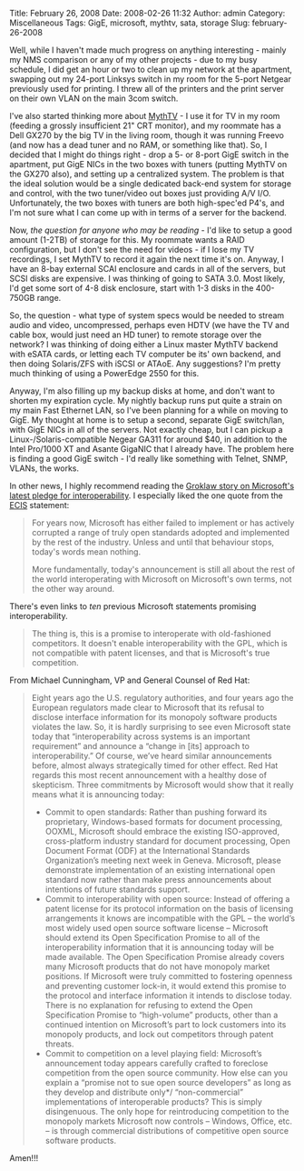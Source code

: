 Title: February 26, 2008
Date: 2008-02-26 11:32
Author: admin
Category: Miscellaneous
Tags: GigE, microsoft, mythtv, sata, storage
Slug: february-26-2008

Well, while I haven't made much progress on anything interesting -
mainly my NMS comparison or any of my other projects - due to my busy
schedule, I did get an hour or two to clean up my network at the
apartment, swapping out my 24-port Linksys switch in my room for the
5-port Netgear previously used for printing. I threw all of the printers
and the print server on their own VLAN on the main 3com switch.

I've also started thinking more about [MythTV](http://www.mythtv.org/) -
I use it for TV in my room (feeding a grossly insufficient 21" CRT
monitor), and my roommate has a Dell GX270 by the big TV in the living
room, though it was running Freevo (and now has a dead tuner and no RAM,
or something like that). So, I decided that I might do things right -
drop a 5- or 8-port GigE switch in the apartment, put GigE NICs in the
two boxes with tuners (putting MythTV on the GX270 also), and setting up
a centralized system. The problem is that the ideal solution would be a
single dedicated back-end system for storage and control, with the two
tuner/video out boxes just providing A/V I/O. Unfortunately, the two
boxes with tuners are both high-spec'ed P4's, and I'm not sure what I
can come up with in terms of a server for the backend.

Now, *the question for anyone who may be
reading* - I'd like to setup a good amount (1-2TB) of storage for
this. My roommate wants a RAID configuration, but I don't see the need
for videos - if I lose my TV recordings, I set MythTV to record it again
the next time it's on. Anyway, I have an 8-bay external SCAI enclosure
and cards in all of the servers, but SCSI disks are expensive. I was
thinking of going to SATA 3.0. Most likely, I'd get some sort of 4-8
disk enclosure, start with 1-3 disks in the 400-750GB range.

So, the question - what type of system specs would be needed to stream
audio and video, uncompressed, perhaps even HDTV (we have the TV and
cable box, would just need an HD tuner) to remote storage over the
network? I was thinking of doing either a Linux master MythTV backend
with eSATA cards, or letting each TV computer be its' own backend, and
then doing Solaris/ZFS with iSCSI or ATAoE. Any suggestions? I'm pretty
much thinking of using a PowerEdge 2550 for this.

Anyway, I'm also filling up my backup disks at home, and don't want to
shorten my expiration cycle. My nightly backup runs put quite a strain
on my main Fast Ethernet LAN, so I've been planning for a while on
moving to GigE. My thought at home is to setup a second, separate GigE
switch/lan, with GigE NICs in all of the servers. Not exactly cheap, but
I can pickup a Linux-/Solaris-compatible Negear GA311 for around $40, in
addition to the Intel Pro/1000 XT and Asante GigaNIC that I already
have. The problem here is finding a good GigE switch - I'd really like
something with Telnet, SNMP, VLANs, the works.

In other news, I highly recommend reading the [Groklaw story on
Microsoft's latest pledge for
interoperability](http://www.groklaw.net/article.php?story=20080221184924826).
I especially liked the one quote from the [ECIS](http://www.ecis.eu/)
statement:

> For years now, Microsoft has either failed to implement or has
> actively corrupted a range of truly open standards adopted and
> implemented by the rest of the industry. Unless and until that
> behaviour stops, today's words mean nothing.
>
> More fundamentally, today's announcement is still all about the rest
> of the world interoperating with Microsoft on Microsoft's own terms,
> not the other way around.

There's even links to *ten* previous Microsoft statements promising
interoperability.

> The thing is, this is a promise to interoperate with old-fashioned
> competitors. It doesn't enable interoperability with the GPL, which is
> not compatible with patent licenses, and that is Microsoft's true
> competition.

From Michael Cunningham, VP and General Counsel of Red Hat:

> Eight years ago the U.S. regulatory authorities, and four years ago
> the European regulators made clear to Microsoft that its refusal to
> disclose interface information for its monopoly software products
> violates the law. So, it is hardly surprising to see even Microsoft
> state today that “interoperability across systems is an important
> requirement” and announce a “change in [its] approach to
> interoperability.” Of course, we’ve heard similar announcements
> before, almost always strategically timed for other effect. Red Hat
> regards this most recent announcement with a healthy dose of
> skepticism. Three commitments by Microsoft would show that it really
> means what it is announcing today:
>
> -   Commit to open standards: Rather than pushing forward its
>     proprietary, Windows-based formats for document processing, OOXML,
>     Microsoft should embrace the existing ISO-approved, cross-platform
>     industry standard for document processing, Open Document Format
>     (ODF) at the International Standards Organization’s meeting next
>     week in Geneva. Microsoft, please demonstrate implementation of an
>     existing international open standard now rather than make press
>     announcements about intentions of future standards support.
> -   Commit to interoperability with open source: Instead of offering a
>     patent license for its protocol information on the basis of
>     licensing arrangements it knows are incompatible with the GPL –
>     the world’s most widely used open source software license –
>     Microsoft should extend its Open Specification Promise to all of
>     the interoperability information that it is announcing today will
>     be made available. The Open Specification Promise already covers
>     many Microsoft products that do not have monopoly market
>     positions. If Microsoft were truly committed to fostering openness
>     and preventing customer lock-in, it would extend this promise to
>     the protocol and interface information it intends to disclose
>     today. There is no explanation for refusing to extend the Open
>     Specification Promise to “high-volume” products, other than a
>     continued intention on Microsoft’s part to lock customers into its
>     monopoly products, and lock out competitors through patent
>     threats.
> -   Commit to competition on a level playing field: Microsoft’s
>     announcement today appears carefully crafted to foreclose
>     competition from the open source community. How else can you
>     explain a “promise not to sue open source developers” as long as
>     they develop and distribute only\*/ “non-commercial”
>     implementations of interoperable products? This is simply
>     disingenuous. The only hope for reintroducing competition to the
>     monopoly markets Microsoft now controls – Windows, Office, etc. –
>     is through commercial distributions of competitive open source
>     software products.

Amen!!!
